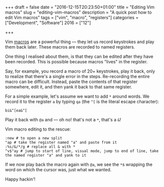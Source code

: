 +++
draft = false
date = "2016-12-15T20:23:50+01:00"
title = "Editing Vim macros"
slug = "editing-vim-macros"
description = "A quick post how to edit Vim macros"
tags = ["vim", "macro", "registers"]
categories = ["Development", "Software"]
2016 = ["12"]

+++

Vim [macros](http://vim.wikia.com/wiki/VimTip144) are a powerful thing &mdash; they let us record keystrokes and play them back later. These macros are recorded to named registers.

One thing I realised about them, is that they can be edited after they have been recorded. This is possible because macros "lives" in the register.

Say, for example, you record a macro of 20+ keystrokes, play it back, only to realize that there's a single error in the steps. Re-recording the entire macro can be difficult. Instead,
paste the contents of that register somewhere, edit it, and then yank it back to that same register.

For a simple example, let's assume we want to add `*` around words. We record it to the register `a` by typing `qa` (the `^[` is the literal escape character):

``` text
bi&^[ea&^[
```

Play it back with `@a` and &mdash; oh no! that's not a `*`, that's a `&`!

Vim macro editing to the rescue:

``` text
:new # to open a new split
"ap # take the register named "a" and paste from it
:%s/&/*/g # replace all & with *
^v$"ay # jump to start of line, visual mode, jump to end of line, take the named register "a" and yank to it
```

If we now play back the macro again with `@a`, we see the `*`s wrapping the word on which the cursor was, just what we wanted.

Happy hackin'!
